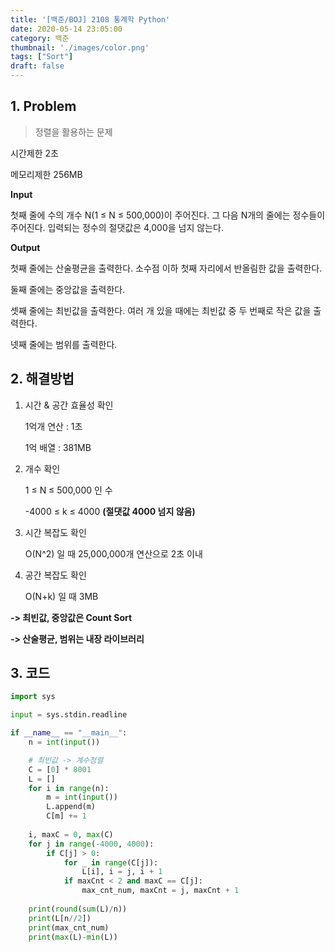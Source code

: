 ```yaml
---
title: '[백준/BOJ] 2108 통계학 Python'
date: 2020-05-14 23:05:00
category: 백준
thumbnail: './images/color.png'
tags: ["Sort"]
draft: false
---
```


## 1. Problem <br>
> 정렬을 활용하는 문제

시간제한 2초

메모리제한 256MB

**Input**

첫째 줄에 수의 개수 N(1 ≤ N ≤ 500,000)이 주어진다. 그 다음 N개의 줄에는 정수들이 주어진다. 입력되는 정수의 절댓값은 4,000을 넘지 않는다.

**Output**

첫째 줄에는 산술평균을 출력한다. 소수점 이하 첫째 자리에서 반올림한 값을 출력한다.

둘째 줄에는 중앙값을 출력한다.

셋째 줄에는 최빈값을 출력한다. 여러 개 있을 때에는 최빈값 중 두 번째로 작은 값을 출력한다.

넷째 줄에는 범위를 출력한다.


## 2. 해결방법

1. 시간 & 공간 효율성 확인

    1억개 연산 : 1초

    1억 배열 : 381MB

2. 개수 확인

    1 ≤ N ≤ 500,000 인 수 

    -4000 ≤ k ≤ 4000 **(절댓값 4000 넘지 않음)**

3. 시간 복잡도 확인

    O(N^2) 일 때 25,000,000개 연산으로 2초 이내

4. 공간 복잡도 확인

    O(N+k) 일 때 3MB

**-> 최빈값, 중앙값은 Count Sort**

**-> 산술평균, 범위는 내장 라이브러리**
    
## 3. 코드

```python
import sys

input = sys.stdin.readline

if __name__ == "__main__":
    n = int(input())

    # 최빈값 -> 계수정렬
    C = [0] * 8001
    L = []
    for i in range(n):
        m = int(input())
        L.append(m)
        C[m] += 1
    
    i, maxC = 0, max(C)
    for j in range(-4000, 4000):
        if C[j] > 0:
            for _ in range(C[j]):
                L[i], i = j, i + 1
            if maxCnt < 2 and maxC == C[j]:
                max_cnt_num, maxCnt = j, maxCnt + 1
    
    print(round(sum(L)/n))
    print(L[n//2])
    print(max_cnt_num)
    print(max(L)-min(L))
```